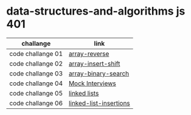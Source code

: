 # data-structures-and-algorithms js 401

| challange         | link                                                                   |
| ----------------- | ---------------------------------------------------------------------- |
| code challange 01 | [array-reverse](./code-challenges/array-reverse/README.md)             |
| code challange 02 | [array-insert-shift](./code-challenges/array-insert-shift/README.md)   |
| code challange 03 | [array-binary-search](./code-challenges/array-binary-search/README.md) |
| code challange 04 | [Mock Interviews](./code-challenges/interview/README.md)               |
| code challange 05 | [linked lists](./linked-list/README.md)                                |
| code challange 06 | [linked-list-insertions](./linked-list-insertions/README.md)           |
